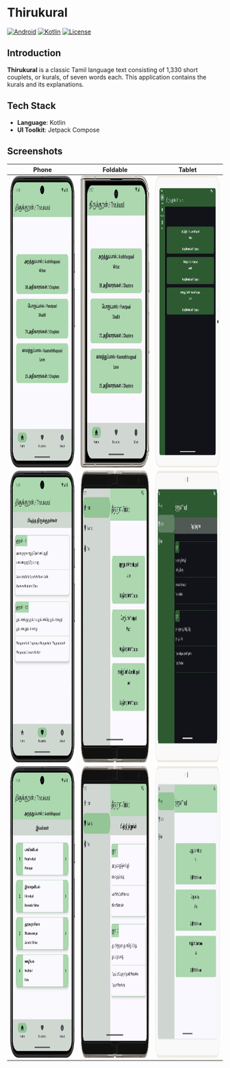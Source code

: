 # Thirukural

[![Android](https://img.shields.io/badge/platform-Android-green.svg)](https://www.android.com/)
[![Kotlin](https://img.shields.io/badge/Kotlin-1.9.0-blue.svg)](https://kotlinlang.org/)
[![License](https://img.shields.io/badge/license-MIT-blue.svg)](https://opensource.org/licenses/MIT)

## Introduction

**Thirukural** is a classic Tamil language text consisting of 1,330 short couplets, or kurals, of seven words each. This application contains the kurals and its explanations.

## Tech Stack

- **Language**: Kotlin
- **UI Toolkit**: Jetpack Compose

## Screenshots
| Phone                                               | Foldable                                           | Tablet                                               |
|-----------------------------------------------------|----------------------------------------------------|------------------------------------------------------|
| <img src=assets/phone_1.png width=320 height=680 /> | <img src=assets/fold_1.png width=320 height=680 /> | <img src=assets/tablet_1.png width=320 height=680 /> |
| <img src=assets/phone_2.png width=320 height=680 /> | <img src=assets/fold_2.png width=320 height=680 /> | <img src=assets/tablet_2.png width=320 height=680 /> |
| <img src=assets/phone_3.png width=320 height=680 /> | <img src=assets/fold_3.png width=320 height=680 /> | <img src=assets/tablet_3.png width=320 height=680 /> |

